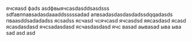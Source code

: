 ячсяasd
фads
asdфвыячсasdasddsasdsss
sdfавппавsadasdaaaddsssssadad
апвsadasdasdasdadssdqqadasds
пваasddsadadadss
ясsadss
ясчasd
чсячсasd
ячсasdsd
яясasdasd
ясasd
ясasdasdasd
ячсsadasdasd
ясчasdasdasd
ячс
ваsad
аываsad
ыва
ыва
sad
asd
asd
